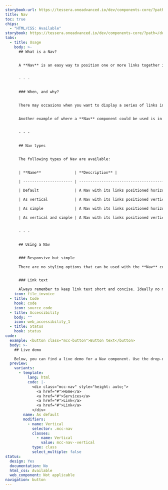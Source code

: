 ```yaml
---
storybook-url: https://tessera.oneadvanced.io/dev/components-core/?path=/docs/html-button--as-default
title: Nav
toc: true
chips:
  - "HTML/CSS: Available"
storybook: https://tessera.oneadvanced.io/dev/components-core/?path=/docs/html-nav--as-default
tabs:
  - title: Usage
    body: >-
      ## What is a Nav?


      A **Nav** is an easy way to position one or more links together inside other components.


      - - -


      ### When, and why?


      There may occasions when you want to display a series of links inside another component. For example, inside a tabbed UI, where sub-tabs or links are required. 


      Another example of where a **Nav** component could be used is in a footer, where a number of links need to be grouped together into a block. Where this is the case, a **Nav** component positions links horizontally or vertically in a consistent manner, so you don't have to worry about padding or spacing.


      - - -


      ## Nav types


      The following types of Nav are available:


      | **Name**               | **Description** |                                                                                                                                   

      | ---------------------- | -------------------------------------------------------------------------------------------------------------------------------------------------------------------- |

      | Default                | A Nav with its links positioned horizontally                                                                                                                         |

      | As vertical            | A Nav with its links positioned vertically                                                                                                                           |

      | As simple              | A Nav with its links positioned horizontally, but without any padding - this is useful if the Nav is being placed inside a container that already has its own padding |

      | As vertical and simple | A Nav with its links positioned vertically, but without any padding - this is useful if the Nav is being placed inside a container that already has its own padding   |


      - - -


      ## Using a Nav


      ### Responsive but simple

      There are no styling options that can be used with the **Nav** component, but the main benefit of implementing it is that it automatically groups links on to a single line or column. It is an alternate and easier method to creating multiple links and manually positioning them next to each other. It makes your coding quicker and more maintainable - if something changes on the page, you don't need to worry about reformatting the content in the **Nav** component.


      ### Link text

      Always remember to keep link text short and concise. Ideally no more than 1 or 2 words. Users should be able to scan links and learn something about their destination without much reference to the surrounding content. They should never be an instruction, either: "click HERE to learn more about Mosaic" should instead read "Learn more about Mosaic".
    icon: file_invoice
  - title: Code
    hook: code
    icon: source_code
  - title: Accessibility
    body: ""
    icon: web_accessibility_1
  - title: Status
    hook: status
code:
  example: <button class="mcc-button">Button text</button>
  body: >-
    ## Live demo

    Below, you can find a live demo for a Nav component. Use the drop-down menus and radio buttons to view the different Nav Types and Variants.
  preview:
    variants:
      - template:
          lang: html
          code: |-
            <div class="mcc-nav" style="height: auto;">
              <a href="#">Home</a>
              <a href="#">Services</a>
              <a href="#">Link</a>
              <a href="#">Link</a>
            </div>
        name: As default
        modifiers:
          - name: Vertical
            selector: .mcc-nav
            classes:
              - name: Vertical
                value: mcc-nav--vertical
            type: class
            select_multiple: false
status:
  design: Yes
  documentation: No
  html_css: Available
  web_component: Not applicable
navigation: button
---
```

